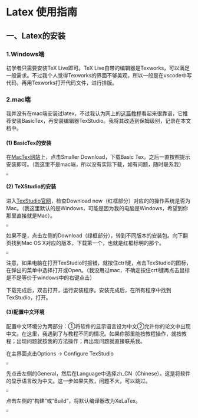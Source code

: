 # Latex 使用指南

## 一、Latex的安装

### 1.Windows端

初学者只需要安装TeX Live即可。TeX Live自带的编辑器是Texworks，可以满足一般需求。不过我个人觉得Texworks的界面不够美观，所以一般是在vscode中写代码，再用Texworks打开代码文件，进行排版。  

### 2.mac端

我并没有在mac端安装过latex，不过我认为网上的[这篇教程](https://zhuanlan.zhihu.com/p/35498361)看起来很靠谱，它推荐安装BasicTex，再安装编辑器TexStudio。我将其改造到保姆级别，记录在本文档中。<br>

#### (1) BasicTex的安装

在[MacTex网站](https://tug.org/mactex/)上，点击Smaller Download，下载Basic Tex。之后一直按照提示安装即可。（我这里不是mac端，所以没有实际下载，如有问题，随时联系我）<br>

<img src="D:/latex/latex教程/BasicTex安装.png" style="zoom:38%;" />

#### (2) TeXStudio的安装

进入[TexStudio官网](http://texstudio.sourceforge.net/)，检查Download now（红框部分）对应的的操作系统是否为Mac。（我这里默认的是Windows，可能是因为我的电脑是Windows，希望到你那里直接就是Mac）。<br>

<img src="D:/latex/latex教程/TexStudio下载.png" style="zoom:38%;" />

如果不是，点击左侧的Download（绿框部分），转到不同版本的安装包。向下翻页找到Mac OS X对应的版本，下载第一个，也就是红框标明的那个。<br>

<img src="D:/latex/latex教程/TexStudioMac.png" style="zoom:38%;" />

注意，如果电脑在打开TexStudio时报错，就按住ctrl键，点击TexStudio的图标，在弹出的菜单中选择打开或Open。（我没用过mac，不确定按住crtl键再点击鼠标是不是等价于windows中的右键点击）<br>

下载完成后，双击打开，运行安装程序。安装完成后，在所有程序中找到TexStudio，打开。<br>

#### (3)配置中文环境

配置中文环境分为两部分：①将软件的显示语言设为中文②允许你的论文中出现中文。在这里，我遇到了与教程不同的情况。如果你那里能按教程操作，就按教程；出现问题就按我的方法操作；再出现问题就直接联系我。

在主界面点击Options -> Configure TexStudio<br>

<img src="D:/latex/latex教程/中文环境配置1.png" style="zoom:38%;" />

先点击左侧的General，然后在Language中选择zh_CN（Chinese）。这是将软件的显示语言改为中文。这一步如果失败，问题不大，可以跳过。<br>

<img src="D:/latex/latex教程/中文环境配置2.png" style="zoom:38%;" />

点击左侧的“构建”或“Build”，将默认编译器改为XeLaTex。

<img src="D:/latex/latex教程/中文环境配置3.png" style="zoom:38%;" />